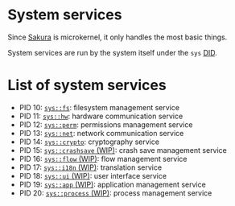 # System services
Since [Sakura](../kernel/) is microkernel, it only handles the most basic things.

System services are run by the system itself under the `sys` [DID](../apps-and-libraries.md#application-identifier).

# List of system services
- PID 10: [`sys::fs`](./fs.md): filesystem management service
- PID 11: [`sys::hw`](./hw.md): hardware communication service
- PID 12: [`sys::perm`](./perm.md): permissions management service
- PID 13: [`sys::net`](./net.md): network communication service
- PID 14: [`sys::crypto`](./crypto.md): cryptography service
- PID 15: [`sys::crashsave` (WIP)](): crash save management service
- PID 16: [`sys::flow` (WIP)](): flow management service
- PID 17: [`sys::i18n` (WIP)](): translation service
- PID 18: [`sys::ui` (WIP)](): user interface service
- PID 19: [`sys::app` (WIP)](): application management service
- PID 20: [`sys::process` (WIP)](): process management service